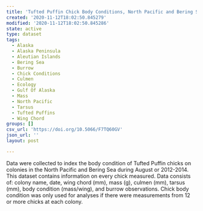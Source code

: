 ```yaml
---
title: 'Tufted Puffin Chick Body Conditions, North Pacific and Bering Sea, 2012-2014'
created: '2020-11-12T18:02:50.845279'
modified: '2020-11-12T18:02:50.845286'
state: active
type: dataset
tags:
  - Alaska
  - Alaska Peninsula
  - Aleutian Islands
  - Bering Sea
  - Burrow
  - Chick Conditions
  - Culmen
  - Ecology
  - Gulf Of Alaska
  - Mass
  - North Pacific
  - Tarsus
  - Tufted Puffins
  - Wing Chord
groups: []
csv_url: 'https://doi.org/10.5066/F7TQ60GV'
json_url: ''
layout: post

---
```

Data were collected to index the body condition of Tufted Puffin chicks on colonies in the North Pacific and Bering Sea during August or 2012-2014. This dataset contains information on every chick measured. Data consists of: colony name, date, wing chord (mm), mass (g), culmen (mm), tarsus (mm), body condition (mass/wing), and burrow observations. Chick body condition was only used for analyses if there were measurements from 12 or more chicks at each colony.
